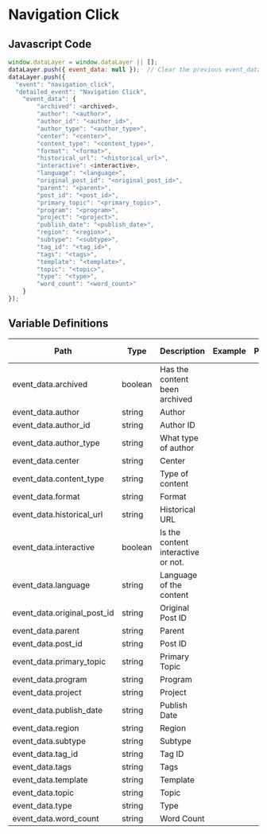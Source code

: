 # Navigation Click

### 

## Javascript Code
```js
window.dataLayer = window.dataLayer || [];
dataLayer.push({ event_data: null });  // Clear the previous event_data object.
dataLayer.push({
  "event": "navigation_click",
  "detailed_event": "Navigation Click",
    "event_data": {
        "archived": <archived>,
        "author": "<author>",
        "author_id": "<author_id>",
        "author_type": "<author_type>",
        "center": "<center>",
        "content_type": "<content_type>",
        "format": "<format>",
        "historical_url": "<historical_url>",
        "interactive": <interactive>,
        "language": "<language>",
        "original_post_id": "<original_post_id>",
        "parent": "<parent>",
        "post_id": "<post_id>",
        "primary_topic": "<primary_topic>",
        "program": "<program>",
        "project": "<project>",
        "publish_date": "<publish_date>",
        "region": "<region>",
        "subtype": "<subtype>",
        "tag_id": "<tag_id>",
        "tags": "<tags>",
        "template": "<template>",
        "topic": "<topic>",
        "type": "<type>",
        "word_count": "<word_count>"
    }
});
```

## Variable Definitions

|Path|Type|Description|Example|Pattern|Min Length|Max Length|Minimum|Maximum|Multiple Of|
| --- | --- | --- | --- | --- | --- | --- | --- | --- | --- |
|event_data.archived|boolean|Has the content been archived||||||||
|event_data.author|string|Author||||||||
|event_data.author_id|string|Author ID||||||||
|event_data.author_type|string|What type of author||||||||
|event_data.center|string|Center||||||||
|event_data.content_type|string|Type of content||||||||
|event_data.format|string|Format||||||||
|event_data.historical_url|string|Historical URL||||||||
|event_data.interactive|boolean|Is the content interactive or not.||||||||
|event_data.language|string|Language of the content||||||||
|event_data.original_post_id|string|Original Post ID||||||||
|event_data.parent|string|Parent||||||||
|event_data.post_id|string|Post ID||||||||
|event_data.primary_topic|string|Primary Topic||||||||
|event_data.program|string|Program||||||||
|event_data.project|string|Project||||||||
|event_data.publish_date|string|Publish Date||||||||
|event_data.region|string|Region||||||||
|event_data.subtype|string|Subtype||||||||
|event_data.tag_id|string|Tag ID||||||||
|event_data.tags|string|Tags||||||||
|event_data.template|string|Template||||||||
|event_data.topic|string|Topic||||||||
|event_data.type|string|Type||||||||
|event_data.word_count|string|Word Count||||||||




